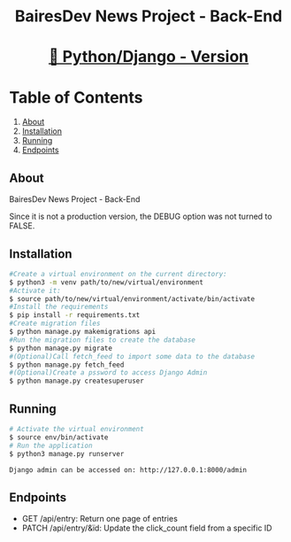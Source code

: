 <h1 align="center">BairesDev News Project - Back-End</h1>
<h1 align="center">
    <a href="https://www.djangoproject.com/">🔗 Python/Django - Version</a>
</h1>



# Table of Contents

1. [About](#about)
2. [Installation](#installation)
3. [Running](#running)
4. [Endpoints](#endpoints)


## About

BairesDev News Project - Back-End

Since it is not a production version, the DEBUG option was not turned to FALSE.

## Installation

```bash
#Create a virtual environment on the current directory:
$ python3 -m venv path/to/new/virtual/environment
#Activate it:
$ source path/to/new/virtual/environment/activate/bin/activate
#Install the requirements
$ pip install -r requirements.txt
#Create migration files
$ python manage.py makemigrations api
#Run the migration files to create the database
$ python manage.py migrate
#(Optional)Call fetch_feed to import some data to the database
$ python manage.py fetch_feed
#(Optional)Create a pssword to access Django Admin
$ python manage.py createsuperuser
```

## Running

```bash
# Activate the virtual environment
$ source env/bin/activate
# Run the application
$ python3 manage.py runserver

Django admin can be accessed on: http://127.0.0.1:8000/admin
```

## Endpoints
- GET /api/entry:
Return one page of entries
- PATCH /api/entry/&ïd:
Update the click_count field from a specific ID 

